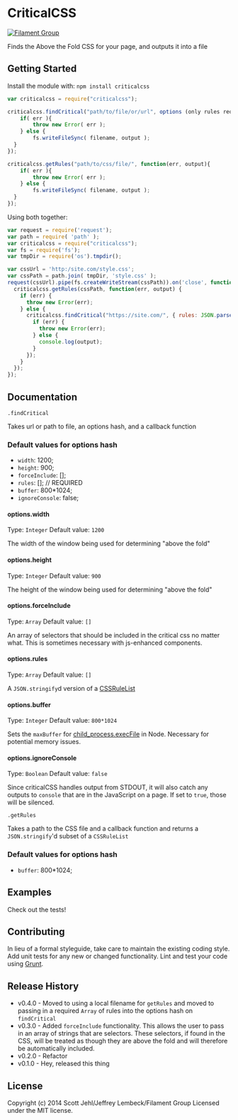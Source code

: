 # CriticalCSS

[![Filament Group](http://filamentgroup.com/images/fg-logo-positive-sm-crop.png) ](http://www.filamentgroup.com/)

Finds the Above the Fold CSS for your page, and outputs it into a file

## Getting Started
Install the module with: `npm install criticalcss`

```javascript
var criticalcss = require("criticalcss");

criticalcss.findCritical("path/to/file/or/url", options (only rules required), function(err, output){
	if( err ){
		throw new Error( err );
	} else {
		fs.writeFileSync( filename, output );
  }
});

criticalcss.getRules("path/to/css/file/", function(err, output){
	if( err ){
		throw new Error( err );
	} else {
		fs.writeFileSync( filename, output );
  }
});

```

Using both together:

```JavaScript
var request = require('request');
var path = require( 'path' );
var criticalcss = require("criticalcss");
var fs = require('fs');
var tmpDir = require('os').tmpdir();

var cssUrl = 'http:/site.com/style.css';
var cssPath = path.join( tmpDir, 'style.css' );
request(cssUrl).pipe(fs.createWriteStream(cssPath)).on('close', function() {
  criticalcss.getRules(cssPath, function(err, output) {
    if (err) {
      throw new Error(err);
    } else {
      criticalcss.findCritical("https://site.com/", { rules: JSON.parse(output) }, function(err, output) {
        if (err) {
          throw new Error(err);
        } else {
          console.log(output);
        }
      });
    }
  });
});
```

## Documentation
`.findCritical`

Takes url or path to file, an options hash, and a callback function

### Default values for options hash

* `width`:  1200;
* `height`: 900;
* `forceInclude`: [];
* `rules`: []; // REQUIRED
* `buffer`: 800*1024;
* `ignoreConsole`: false;

#### options.width
Type: `Integer`
Default value: `1200`

The width of the window being used for determining "above the fold"

#### options.height
Type: `Integer`
Default value: `900`

The height of the window being used for determining "above the fold"

#### options.forceInclude
Type: `Array`
Default value: `[]`

An array of selectors that should be included in the critical css no
matter what. This is sometimes necessary with js-enhanced components.

#### options.rules
Type: `Array`
Default value: `[]`

A `JSON.stringify`d version of a
[CSSRuleList](https://developer.mozilla.org/en-US/docs/Web/API/CSSRuleList)

#### options.buffer
Type: `Integer`
Default value: `800*1024`

Sets the `maxBuffer` for [child_process.execFile](http://nodejs.org/api/child_process.html#child_process_child_process_execfile_file_args_options_callback) in Node.
Necessary for potential memory issues.

#### options.ignoreConsole
Type: `Boolean`
Default value: `false`

Since criticalCSS handles output from STDOUT, it will also catch any
outputs to `console` that are in the JavaScript on a page. If set to
`true`, those will be silenced.

`.getRules`

Takes a path to the CSS file and a callback function and returns a `JSON.stringify`'d subset of a `CSSRuleList`

### Default values for options hash

* `buffer`: 800*1024;

## Examples
Check out the tests!

## Contributing
In lieu of a formal styleguide, take care to maintain the existing coding style. Add unit tests for any new or changed functionality. Lint and test your code using [Grunt](http://gruntjs.com/).

## Release History
* v0.4.0 - Moved to using a local filename for `getRules` and moved to passing in a required `Array` of rules into the options hash on `findCritical`
* v0.3.0 - Added `forceInclude` functionality. This allows the user to
  pass in an array of strings that are selectors. These selectors, if
found in the CSS, will be treated as though they are above the fold and
will therefore be automatically included.
* v0.2.0 - Refactor
* v0.1.0 - Hey, released this thing

## License
Copyright (c) 2014 Scott Jehl/Jeffrey Lembeck/Filament Group
Licensed under the MIT license.
